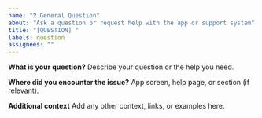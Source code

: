 ```yaml
---
name: "❓ General Question"
about: "Ask a question or request help with the app or support system"
title: "[QUESTION] "
labels: question
assignees: ""
---
```

**What is your question?**
Describe your question or the help you need.

**Where did you encounter the issue?**
App screen, help page, or section (if relevant).

**Additional context**
Add any other context, links, or examples here.
